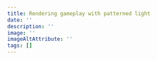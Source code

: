 ```yaml
---
title: Rendering gameplay with patterned light
date: ''
description: ''
image: ''
imageAltAttribute: ''
tags: []
---
```

